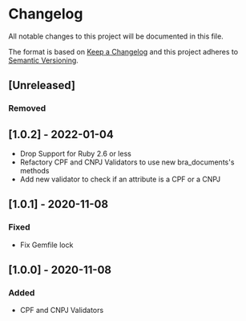 
# Changelog

All notable changes to this project will be documented in this file.

The format is based on [Keep a Changelog](http://keepachangelog.com/en/1.0.0/)
and this project adheres to [Semantic Versioning](http://semver.org/spec/v2.0.0.html).

## [Unreleased]

### Removed

## [1.0.2] - 2022-01-04

- Drop Support for Ruby 2.6 or less
- Refactory CPF and CNPJ Validators to use new bra_documents's methods
- Add new validator to check if an attribute is a CPF or a CNPJ

## [1.0.1] - 2020-11-08

### Fixed

- Fix Gemfile lock

## [1.0.0] - 2020-11-08

### Added

- CPF and CNPJ Validators
